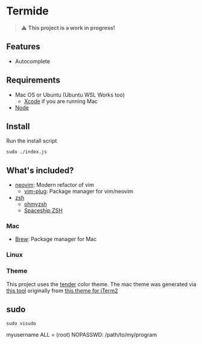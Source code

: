 # Termide

> :warning: **This project is a work in progress!**

## Features
- Autocomplete

## Requirements

- Mac OS or Ubuntu (Ubuntu WSL Works too)
  - [Xcode](https://apps.apple.com/us/app/xcode/id497799835?mt=12) if you are running Mac
- [Node](https://nodejs.org/en/)

## Install

Run the install script

```
sudo ./index.js
```

## What's included?
- [neovim](https://github.com/neovim/neovim): Modern refactor of vim
  - [vim-plug](https://github.com/junegunn/vim-plug): Package manager for vim/neovim
- [zsh](https://www.zsh.org/)
  - [ohmyzsh](https://ohmyz.sh/)
  - [Spaceship ZSH](https://github.com/denysdovhan/spaceship-prompt)

### Mac
- [Brew](https://brew.sh/): Package manager for Mac

### Linux

### Theme

This project uses the [tender](https://github.com/jacoborus/tender.vim) color theme. The mac theme was generated via [this tool](https://github.com/lysyi3m/macos-terminal-themes#tools) originally from [this theme for iTerm2](https://github.com/tombell/tender-iterm2)

## sudo

```
sudo visudo
```
myusername ALL = (root) NOPASSWD: /path/to/my/program
